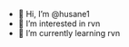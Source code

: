 - 👋 Hi, I’m @husane1
- 👀 I’m interested in rvn
- 🌱 I’m currently learning rvn


<!---
husane1/husane1 is a ✨ special ✨ repository because its `README.md` (this file) appears on your GitHub profile.
You can click the Preview link to take a look at your changes.
--->
